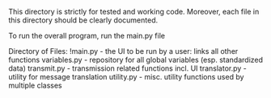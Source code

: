 This directory is strictly for tested and working code.
Moreover, each file in this directory should be clearly documented.

To run the overall program, run the main.py file


Directory of Files:
!main.py - the UI to be run by a user: links all other functions
variables.py - repository for all global variables (esp. standardized data)
transmit.py - transmission related functions incl. UI
translator.py - utility for message translation
utility.py - misc. utility functions used by multiple classes